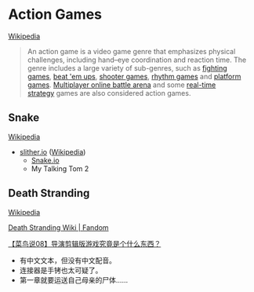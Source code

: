 # Action Games
[Wikipedia](https://en.wikipedia.org/wiki/Action_game)

> An action game is a video game genre that emphasizes physical challenges, including hand–eye coordination and reaction time. The genre includes a large variety of sub-genres, such as [fighting games](https://en.wikipedia.org/wiki/Fighting_game "Fighting game"), [beat 'em ups](https://en.wikipedia.org/wiki/Beat_%27em_up "Beat 'em up"), [shooter games](https://en.wikipedia.org/wiki/Shooter_game "Shooter game"), [rhythm games](https://en.wikipedia.org/wiki/Rhythm_game "Rhythm game") and [platform games](https://en.wikipedia.org/wiki/Platform_game "Platform game"). [Multiplayer online battle arena](https://en.wikipedia.org/wiki/Multiplayer_online_battle_arena "Multiplayer online battle arena") and some [real-time strategy](https://en.wikipedia.org/wiki/Real-time_strategy "Real-time strategy") games are also considered action games.

## Snake
[Wikipedia](https://en.wikipedia.org/wiki/Snake_(video_game_genre))

- [slither.io](https://slither.io/) ([Wikipedia](https://en.wikipedia.org/wiki/Slither.io))
  - [Snake.io](https://snake.io/)
  - My Talking Tom 2

## Death Stranding
[Wikipedia](https://en.wikipedia.org/wiki/Death_Stranding)

[Death Stranding Wiki | Fandom](https://deathstranding.fandom.com/wiki/Death_Stranding_Wiki)

[【菜鸟说08】导演剪辑版游戏究竟是个什么东西？](https://api.xiaoheihe.cn/maxnews/app/share/detail/2521508)

- 有中文文本，但没有中文配音。
- 连接器是手铐也太可疑了。
- 第一章就要运送自己母亲的尸体……